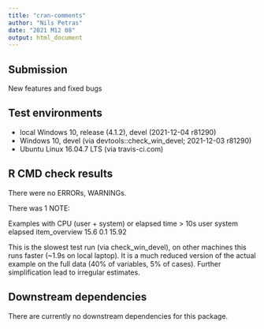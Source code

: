 ```yaml
---
title: "cran-comments"
author: "Nils Petras"
date: "2021 M12 08"
output: html_document
---
```


## Submission
New features and fixed bugs

## Test environments
* local Windows 10, release (4.1.2), devel (2021-12-04 r81290)
* Windows 10, devel (via devtools::check_win_devel; 2021-12-03 r81290)
* Ubuntu Linux 16.04.7 LTS (via travis-ci.com)

## R CMD check results
There were no ERRORs, WARNINGs.

There was 1 NOTE:

Examples with CPU (user + system) or elapsed time > 10s
              user system elapsed
item_overview 15.6    0.1   15.92

This is the slowest test run (via check_win_devel), on other machines this runs
faster (~1.9s on local laptop). It is a much reduced version of the actual
example on the full data (40% of variables, 5% of cases). Further simplification
lead to irregular estimates.


## Downstream dependencies
There are currently no downstream dependencies for this package.

